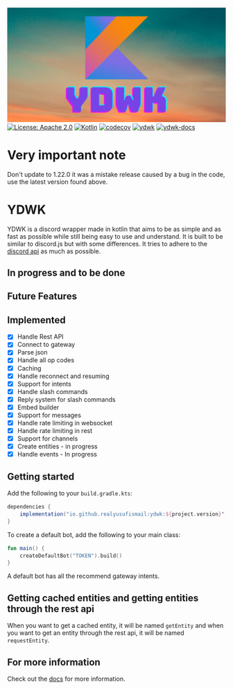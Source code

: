 ![](https://github.com/RealYusufIsmail/YDWK/blob/master/ydwk-s.png)
<br>
[![License: Apache 2.0](https://img.shields.io/badge/License-Apache%202.0-blue.svg)](https://opensource.org/licenses/Apache-2.0)
[![Kotlin](https://img.shields.io/badge/kotlin-1.8.0-blue.svg?logo=kotlin)](http://kotlinlang.org)
[![codecov](https://codecov.io/gh/YDWK/YDWK/branch/master/graph/badge.svg?token=LKIA8T6N6J)](https://codecov.io/gh/YDWK/YDWK)
[![ydwk](https://img.shields.io/badge/YDWK--Version-v1.1.0-blue)](https://github.com/YDWK/YDWK/releases/tag/v1.1.0)
[![ydwk-docs](https://img.shields.io/badge/YDWK-Docs-blue.svg)](https://www.ydwk.org)


# Very important note
Don't update to 1.22.0 it was a mistake release caused by a bug in the code, use the latest version found above.

# YDWK

YDWK is a discord wrapper made in kotlin that aims to be as simple and as fast as possible while still being easy to use and understand. It is built to be similar to discord.js but with some differences. It tries to adhere to the [discord api](https://discord.com/developers/docs/intro) as much as possible.

## In progress and to be done

## Future Features

## Implemented

- [x] Handle Rest API
- [x] Connect to gateway
- [x] Parse json
- [x] Handle all op codes
- [x] Caching
- [x] Handle reconnect and resuming
- [x] Support for intents
- [x] Handle slash commands
- [x] Reply system for slash commands
- [x] Embed builder
- [x] Support for messages
- [x] Handle rate limiting in websocket
- [x] Handle rate limiting in rest
- [x] Support for channels
- [x] Create entities - in progress
- [x] Handle events - In progress

## Getting started

Add the following to your `build.gradle.kts`:

```gradle
dependencies {
    implementation("io.github.realyusufismail:ydwk:${project.version}")
}
```

To create a default bot, add the following to your main class:

```kotlin
fun main() {
    createDefaultBot("TOKEN").build()
}
```

A default bot has all the recommend gateway intents.

## Getting cached entities and getting entities through the rest api

When you want to get a cached entity, it will be named `getEntity` and when you want to get an entity through the rest
api, it will be named `requestEntity`.

## For more information

Check out the [docs](https://www.ydwk.org/) for more information.
